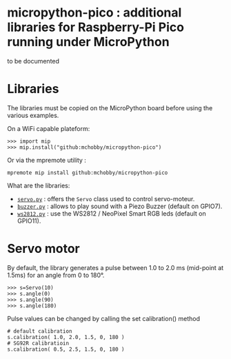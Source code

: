 # micropython-pico : additional libraries for Raspberry-Pi Pico running under MicroPython

to be documented




# Libraries

The libraries must be copied on the MicroPython board before using the various examples.

On a WiFi capable plateform:

```
>>> import mip
>>> mip.install("github:mchobby/micropython-pico")
```

Or via the mpremote utility :

```
mpremote mip install github:mchobby/micropython-pico
```

What are the libraries:
* [`servo.py`](lib/servo.py) : offers the `Servo` class used to control servo-moteur.
* [`buzzer.py`](lib/buzzer.py) : allows to play sound with a Piezo Buzzer (default on GPIO7).
* [`ws2812.py`](lib/ws2812.py) : use the WS2812 / NeoPixel Smart RGB leds (default on GPIO11).

# Servo motor

By default, the library generates a pulse between 1.0 to 2.0 ms (mid-point at 1.5ms) for an angle from 0 to 180°.

```>>> from servo import Servo
>>> s=Servo(10)
>>> s.angle(0)
>>> s.angle(90)
>>> s.angle(180)
```

Pulse values can be changed by calling the set calibration() method
```
# default calibration
s.calibration( 1.0, 2.0, 1.5, 0, 180 )
# SG92R calibratioin
s.calibration( 0.5, 2.5, 1.5, 0, 180 )
```
